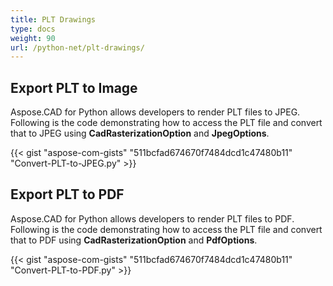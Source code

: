 ```yaml
---
title: PLT Drawings
type: docs
weight: 90
url: /python-net/plt-drawings/
---
```


## **Export PLT to Image**

Aspose.CAD for Python allows developers to render PLT files to JPEG. Following is the code demonstrating how to access the PLT file and convert that to JPEG using **CadRasterizationOption** and **JpegOptions**.

{{< gist "aspose-com-gists" "511bcfad674670f7484dcd1c47480b11" "Convert-PLT-to-JPEG.py" >}}

## **Export PLT to PDF**

Aspose.CAD for Python allows developers to render PLT files to PDF. Following is the code demonstrating how to access the PLT file and convert that to PDF using **CadRasterizationOption** and **PdfOptions**.

{{< gist "aspose-com-gists" "511bcfad674670f7484dcd1c47480b11" "Convert-PLT-to-PDF.py" >}}